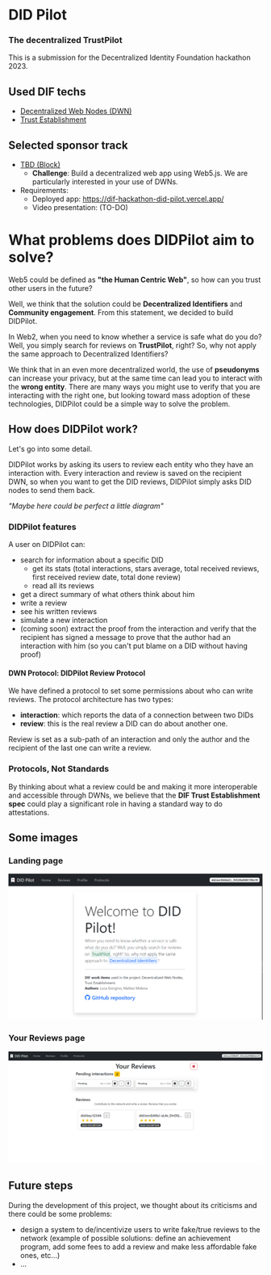 # DID Pilot
### The decentralized TrustPilot
This is a submission for the Decentralized Identity Foundation hackathon 2023.

## Used DIF techs
- [Decentralized Web Nodes (DWN)](https://identity.foundation/decentralized-web-node/spec/)
- [Trust Establishment](https://identity.foundation/trust-establishment/)

## Selected sponsor track
- [TBD (Block)](https://www.tbd.website/)
  - **Challenge**: Build a decentralized web app using Web5.js. We are particularly interested in your use of DWNs.
- Requirements:
  - Deployed app: https://dif-hackathon-did-pilot.vercel.app/
  - Video presentation: (TO-DO)

# What problems does DIDPilot aim to solve?

Web5 could be defined as **"the Human Centric Web"**, so how can you trust other users in the future?

Well, we think that the solution could be **Decentralized Identifiers** and **Community engagement**. From this statement, we decided to build DIDPilot.

In Web2, when you need to know whether a service is safe what do you do? 
Well, you simply search for reviews on **TrustPilot**, right? So, why not apply the same approach to Decentralized Identifiers?

We think that in an even more decentralized world, the use of **pseudonyms** can increase your privacy, but at the same time can lead you to interact with the **wrong entity**. There are many ways you might use to verify that you are interacting with the right one, but looking toward mass adoption of these technologies, DIDPilot could be a simple way to solve the problem.

## How does DIDPilot work?

Let's go into some detail.

DIDPilot works by asking its users to review each entity who they have an interaction with.
Every interaction and review is saved on the recipient DWN, so when you want to get the DID reviews, DIDPilot simply asks DID nodes to send them back.

*"Maybe here could be perfect a little diagram"*

### DIDPilot features
A user on DIDPilot can:
- search for information about a specific DID
  - get its stats (total interactions, stars average, total received reviews, first received review date, total done review)
  - read all its reviews
- get a direct summary of what others think about him
- write a review
- see his written reviews
- simulate a new interaction
- (coming soon) extract the proof from the interaction and verify that the recipient has signed a message to prove that the author had an interaction with him (so you can't put blame on a DID without having proof)

#### DWN Protocol: DIDPilot Review Protocol
We have defined a protocol to set some permissions about who can write reviews. The protocol architecture has two types:
- **interaction**: which reports the data of a connection between two DIDs
- **review**: this is the real review a DID can do about another one.

Review is set as a sub-path of an interaction and only the author and the recipient of the last one can write a review.


### Protocols, Not Standards
By thinking about what a review could be and making it more interoperable and accessible through DWNs, we believe that the **DIF Trust Establishment spec** could play a significant role in having a standard way to do attestations.

## Some images
### Landing page
![Landing](./docs/Landing.png)

### Your Reviews page
![YourReviews](./docs/YourReviews.png)

## Future steps
During the development of this project, we thought about its criticisms and there could be some problems:
- design a system to de/incentivize users to write fake/true reviews to the network (example of possible solutions: define an achievement program, add some fees to add a review and make less affordable fake ones, etc...)
- ...